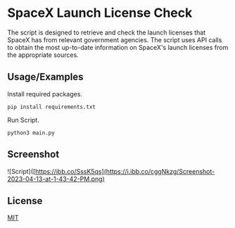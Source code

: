 # SpaceX Launch License Check

The script is designed to retrieve and check the launch licenses that SpaceX has from relevant government agencies. The script uses API calls to obtain the most up-to-date information on SpaceX's launch licenses from the appropriate sources.



## Usage/Examples

Install required packages.

```
pip install requirements.txt
```

Run Script.
```
python3 main.py
```


## Screenshot

![Script]([https://ibb.co/SssK5qs](https://i.ibb.co/cggNkzg/Screenshot-2023-04-13-at-1-43-42-PM.png)


## License

[MIT](https://choosealicense.com/licenses/mit/)

